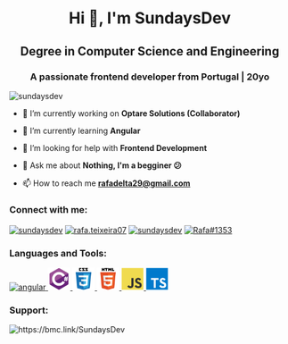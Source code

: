 <h1 align="center">Hi 👋, I'm SundaysDev</h1>
<h2 align="center">Degree in Computer Science and Engineering</h2>
<h3 align="center">A passionate frontend developer from Portugal | 20yo</h3>

<p align="left"> <img src="https://komarev.com/ghpvc/?username=sundaysdev&label=Profile%20views&color=0e75b6&style=flat" alt="sundaysdev" /> </p>

- 🔭 I’m currently working on **Optare Solutions (Collaborator)**

- 🌱 I’m currently learning **Angular**

- 🤝 I’m looking for help with **Frontend Development**

- 💬 Ask me about **Nothing, I'm a begginer 😕**

- 📫 How to reach me **rafadelta29@gmail.com**

<h3 align="left">Connect with me:</h3>
<p align="left">
<a href="https://stackoverflow.com/users/sundaysdev" target="blank"><img align="center" src="https://raw.githubusercontent.com/rahuldkjain/github-profile-readme-generator/master/src/images/icons/Social/stack-overflow.svg" alt="sundaysdev" height="30" width="40" /></a>
<a href="https://instagram.com/rafa.teixeira07" target="blank"><img align="center" src="https://raw.githubusercontent.com/rahuldkjain/github-profile-readme-generator/master/src/images/icons/Social/instagram.svg" alt="rafa.teixeira07" height="30" width="40" /></a>
<a href="https://dribbble.com/sundaysdev" target="blank"><img align="center" src="https://raw.githubusercontent.com/rahuldkjain/github-profile-readme-generator/master/src/images/icons/Social/dribbble.svg" alt="sundaysdev" height="30" width="40" /></a>
<a href="https://discord.gg/Rafa#1353" target="blank"><img align="center" src="https://raw.githubusercontent.com/rahuldkjain/github-profile-readme-generator/master/src/images/icons/Social/discord.svg" alt="Rafa#1353" height="30" width="40" /></a>
</p>

<h3 align="left">Languages and Tools:</h3>
<p align="left"> <a href="https://angular.io" target="_blank" rel="noreferrer"> <img src="https://angular.io/assets/images/logos/angular/angular.svg" alt="angular" width="40" height="40"/> </a> <a href="https://www.w3schools.com/cs/" target="_blank" rel="noreferrer"> <img src="https://raw.githubusercontent.com/devicons/devicon/master/icons/csharp/csharp-original.svg" alt="csharp" width="40" height="40"/> </a> <a href="https://www.w3schools.com/css/" target="_blank" rel="noreferrer"> <img src="https://raw.githubusercontent.com/devicons/devicon/master/icons/css3/css3-original-wordmark.svg" alt="css3" width="40" height="40"/> </a> <a href="https://www.w3.org/html/" target="_blank" rel="noreferrer"> <img src="https://raw.githubusercontent.com/devicons/devicon/master/icons/html5/html5-original-wordmark.svg" alt="html5" width="40" height="40"/> </a> <a href="https://developer.mozilla.org/en-US/docs/Web/JavaScript" target="_blank" rel="noreferrer"> <img src="https://raw.githubusercontent.com/devicons/devicon/master/icons/javascript/javascript-original.svg" alt="javascript" width="40" height="40"/> </a> <a href="https://www.typescriptlang.org/" target="_blank" rel="noreferrer"> <img src="https://raw.githubusercontent.com/devicons/devicon/master/icons/typescript/typescript-original.svg" alt="typescript" width="40" height="40"/> </a> </p>

<h3 align="left">Support:</h3>
<p><a href="https://www.buymeacoffee.com/https://bmc.link/SundaysDev"> <img align="left" src="https://cdn.buymeacoffee.com/buttons/v2/default-yellow.png" height="50" width="210" alt="https://bmc.link/SundaysDev" /></a></p><br><br>
